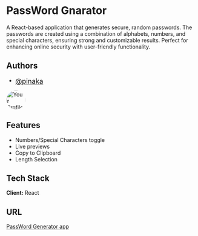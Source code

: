 
# PassWord Gnarator


A React-based application that generates secure, random passwords. The passwords are created using a combination of alphabets, numbers, and special characters, ensuring strong and customizable results. Perfect for enhancing online security with user-friendly functionality.


## Authors

- <span style="font-size: 18px; vertical-align: middle;">[@pinaka](https://github.com/pin4ka)</span>
<img src="https://github.com/pin4ka.png" alt="Your Profile Picture" height="50px" style="vertical-align: middle; margin-right: 10px; border-radius: 100px;"> 



## Features

- Numbers/Special Characters toggle
- Live previews
- Copy to Clipboard
- Length Selection


## Tech Stack

**Client:** React

## URL

[PassWord Generator app](https://pass-word-gnarator.vercel.app/)
    

